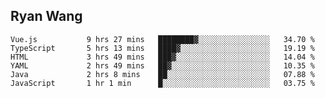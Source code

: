 ## Ryan Wang

<!--START_SECTION:waka-->

```text
Vue.js           9 hrs 27 mins   ████████▓░░░░░░░░░░░░░░░░   34.70 %
TypeScript       5 hrs 13 mins   ████▓░░░░░░░░░░░░░░░░░░░░   19.19 %
HTML             3 hrs 49 mins   ███▓░░░░░░░░░░░░░░░░░░░░░   14.04 %
YAML             2 hrs 49 mins   ██▓░░░░░░░░░░░░░░░░░░░░░░   10.35 %
Java             2 hrs 8 mins    ██░░░░░░░░░░░░░░░░░░░░░░░   07.88 %
JavaScript       1 hr 1 min      █░░░░░░░░░░░░░░░░░░░░░░░░   03.75 %
```

<!--END_SECTION:waka-->

